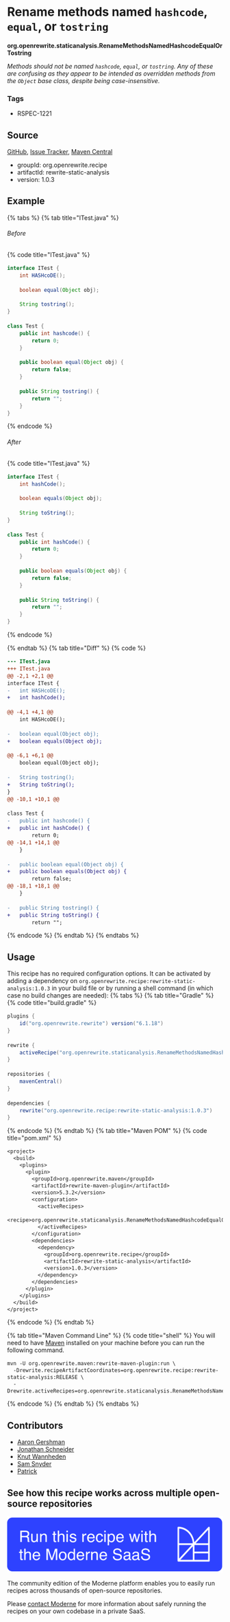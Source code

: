 # Rename methods named `hashcode`, `equal`, or `tostring`

**org.openrewrite.staticanalysis.RenameMethodsNamedHashcodeEqualOrTostring**

_Methods should not be named `hashcode`, `equal`, or `tostring`. Any of these are confusing as they appear to be intended as overridden methods from the `Object` base class, despite being case-insensitive._

### Tags

* RSPEC-1221

## Source

[GitHub](https://github.com/openrewrite/rewrite-static-analysis/blob/main/src/main/java/org/openrewrite/staticanalysis/RenameMethodsNamedHashcodeEqualOrTostring.java), [Issue Tracker](https://github.com/openrewrite/rewrite-static-analysis/issues), [Maven Central](https://central.sonatype.com/artifact/org.openrewrite.recipe/rewrite-static-analysis/1.0.3/jar)

* groupId: org.openrewrite.recipe
* artifactId: rewrite-static-analysis
* version: 1.0.3

## Example


{% tabs %}
{% tab title="ITest.java" %}

###### Before
{% code title="ITest.java" %}
```java
interface ITest {
    int HASHcoDE();

    boolean equal(Object obj);

    String tostring();
}

class Test {
    public int hashcode() {
        return 0;
    }

    public boolean equal(Object obj) {
        return false;
    }

    public String tostring() {
        return "";
    }
}
```
{% endcode %}

###### After
{% code title="ITest.java" %}
```java
interface ITest {
    int hashCode();

    boolean equals(Object obj);

    String toString();
}

class Test {
    public int hashCode() {
        return 0;
    }

    public boolean equals(Object obj) {
        return false;
    }

    public String toString() {
        return "";
    }
}
```
{% endcode %}

{% endtab %}
{% tab title="Diff" %}
{% code %}
```diff
--- ITest.java
+++ ITest.java
@@ -2,1 +2,1 @@
interface ITest {
-   int HASHcoDE();
+   int hashCode();

@@ -4,1 +4,1 @@
    int HASHcoDE();

-   boolean equal(Object obj);
+   boolean equals(Object obj);

@@ -6,1 +6,1 @@
    boolean equal(Object obj);

-   String tostring();
+   String toString();
}
@@ -10,1 +10,1 @@

class Test {
-   public int hashcode() {
+   public int hashCode() {
        return 0;
@@ -14,1 +14,1 @@
    }

-   public boolean equal(Object obj) {
+   public boolean equals(Object obj) {
        return false;
@@ -18,1 +18,1 @@
    }

-   public String tostring() {
+   public String toString() {
        return "";
```
{% endcode %}
{% endtab %}
{% endtabs %}


## Usage

This recipe has no required configuration options. It can be activated by adding a dependency on `org.openrewrite.recipe:rewrite-static-analysis:1.0.3` in your build file or by running a shell command (in which case no build changes are needed): 
{% tabs %}
{% tab title="Gradle" %}
{% code title="build.gradle" %}
```groovy
plugins {
    id("org.openrewrite.rewrite") version("6.1.18")
}

rewrite {
    activeRecipe("org.openrewrite.staticanalysis.RenameMethodsNamedHashcodeEqualOrTostring")
}

repositories {
    mavenCentral()
}

dependencies {
    rewrite("org.openrewrite.recipe:rewrite-static-analysis:1.0.3")
}
```
{% endcode %}
{% endtab %}
{% tab title="Maven POM" %}
{% code title="pom.xml" %}
```markup
<project>
  <build>
    <plugins>
      <plugin>
        <groupId>org.openrewrite.maven</groupId>
        <artifactId>rewrite-maven-plugin</artifactId>
        <version>5.3.2</version>
        <configuration>
          <activeRecipes>
            <recipe>org.openrewrite.staticanalysis.RenameMethodsNamedHashcodeEqualOrTostring</recipe>
          </activeRecipes>
        </configuration>
        <dependencies>
          <dependency>
            <groupId>org.openrewrite.recipe</groupId>
            <artifactId>rewrite-static-analysis</artifactId>
            <version>1.0.3</version>
          </dependency>
        </dependencies>
      </plugin>
    </plugins>
  </build>
</project>
```
{% endcode %}
{% endtab %}

{% tab title="Maven Command Line" %}
{% code title="shell" %}
You will need to have [Maven](https://maven.apache.org/download.cgi) installed on your machine before you can run the following command.

```shell
mvn -U org.openrewrite.maven:rewrite-maven-plugin:run \
  -Drewrite.recipeArtifactCoordinates=org.openrewrite.recipe:rewrite-static-analysis:RELEASE \
  -Drewrite.activeRecipes=org.openrewrite.staticanalysis.RenameMethodsNamedHashcodeEqualOrTostring
```
{% endcode %}
{% endtab %}
{% endtabs %}

## Contributors
* [Aaron Gershman](mailto:aegershman@gmail.com)
* [Jonathan Schneider](mailto:jkschneider@gmail.com)
* [Knut Wannheden](mailto:knut@moderne.io)
* [Sam Snyder](mailto:sam@moderne.io)
* [Patrick](mailto:patway99@gmail.com)


## See how this recipe works across multiple open-source repositories

[![Moderne Link Image](/.gitbook/assets/ModerneRecipeButton.png)](https://app.moderne.io/recipes/org.openrewrite.staticanalysis.RenameMethodsNamedHashcodeEqualOrTostring)

The community edition of the Moderne platform enables you to easily run recipes across thousands of open-source repositories.

Please [contact Moderne](https://moderne.io/product) for more information about safely running the recipes on your own codebase in a private SaaS.
